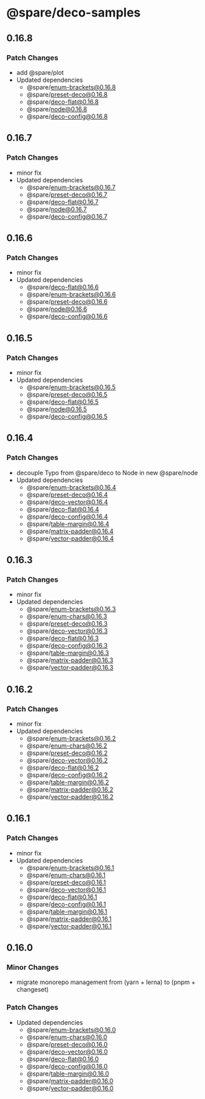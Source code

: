 # @spare/deco-samples

## 0.16.8

### Patch Changes

- add @spare/plot
- Updated dependencies
  - @spare/enum-brackets@0.16.8
  - @spare/preset-deco@0.16.8
  - @spare/deco-flat@0.16.8
  - @spare/node@0.16.8
  - @spare/deco-config@0.16.8

## 0.16.7

### Patch Changes

- minor fix
- Updated dependencies
  - @spare/enum-brackets@0.16.7
  - @spare/preset-deco@0.16.7
  - @spare/deco-flat@0.16.7
  - @spare/node@0.16.7
  - @spare/deco-config@0.16.7

## 0.16.6

### Patch Changes

- minor fix
- Updated dependencies
  - @spare/deco-flat@0.16.6
  - @spare/enum-brackets@0.16.6
  - @spare/preset-deco@0.16.6
  - @spare/node@0.16.6
  - @spare/deco-config@0.16.6

## 0.16.5

### Patch Changes

- minor fix
- Updated dependencies
  - @spare/enum-brackets@0.16.5
  - @spare/preset-deco@0.16.5
  - @spare/deco-flat@0.16.5
  - @spare/node@0.16.5
  - @spare/deco-config@0.16.5

## 0.16.4

### Patch Changes

- decouple Typo from @spare/deco to Node in new @spare/node
- Updated dependencies
  - @spare/enum-brackets@0.16.4
  - @spare/preset-deco@0.16.4
  - @spare/deco-vector@0.16.4
  - @spare/deco-flat@0.16.4
  - @spare/deco-config@0.16.4
  - @spare/table-margin@0.16.4
  - @spare/matrix-padder@0.16.4
  - @spare/vector-padder@0.16.4

## 0.16.3

### Patch Changes

- minor fix
- Updated dependencies
  - @spare/enum-brackets@0.16.3
  - @spare/enum-chars@0.16.3
  - @spare/preset-deco@0.16.3
  - @spare/deco-vector@0.16.3
  - @spare/deco-flat@0.16.3
  - @spare/deco-config@0.16.3
  - @spare/table-margin@0.16.3
  - @spare/matrix-padder@0.16.3
  - @spare/vector-padder@0.16.3

## 0.16.2

### Patch Changes

- minor fix
- Updated dependencies
  - @spare/enum-brackets@0.16.2
  - @spare/enum-chars@0.16.2
  - @spare/preset-deco@0.16.2
  - @spare/deco-vector@0.16.2
  - @spare/deco-flat@0.16.2
  - @spare/deco-config@0.16.2
  - @spare/table-margin@0.16.2
  - @spare/matrix-padder@0.16.2
  - @spare/vector-padder@0.16.2

## 0.16.1

### Patch Changes

- minor fix
- Updated dependencies
  - @spare/enum-brackets@0.16.1
  - @spare/enum-chars@0.16.1
  - @spare/preset-deco@0.16.1
  - @spare/deco-vector@0.16.1
  - @spare/deco-flat@0.16.1
  - @spare/deco-config@0.16.1
  - @spare/table-margin@0.16.1
  - @spare/matrix-padder@0.16.1
  - @spare/vector-padder@0.16.1

## 0.16.0

### Minor Changes

- migrate monorepo management from (yarn + lerna) to (pnpm + changeset)

### Patch Changes

- Updated dependencies
  - @spare/enum-brackets@0.16.0
  - @spare/enum-chars@0.16.0
  - @spare/preset-deco@0.16.0
  - @spare/deco-vector@0.16.0
  - @spare/deco-flat@0.16.0
  - @spare/deco-config@0.16.0
  - @spare/table-margin@0.16.0
  - @spare/matrix-padder@0.16.0
  - @spare/vector-padder@0.16.0
